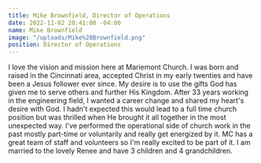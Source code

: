 ```yaml
---
title: Mike Brownfield, Director of Operations
date: 2022-11-02 20:41:00 -04:00
name: Mike Brownfield
image: "/uploads/Mike%20Brownfield.png"
position: Director of Operations
---
```


I love the vision and mission here at Mariemont Church.  I was born and raised in the Cincinnati area, accepted Christ in my early twenties and have been a Jesus follower ever since.  My desire is to use the gifts God has given me to serve others and further His Kingdom.
After 33 years working in the engineering field, I wanted a career change and shared my heart's desire with God. I hadn't expected this would lead to a full time church position but was thrilled when He brought it all together in the most unexpected way. I've performed the operational side of church work in the past mostly part-time or voluntarily and really get energized by it. MC has a great team of staff and volunteers so I'm really excited to be part of it. 
I am married to the lovely Renee and have 3 children and 4 grandchildren.